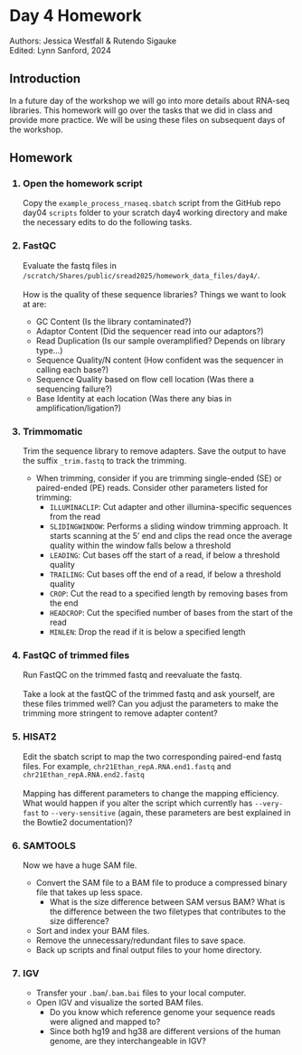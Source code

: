 # Day 4 Homework 
Authors: Jessica Westfall & Rutendo Sigauke\
Edited: Lynn Sanford, 2024

## Introduction
In a future day of the workshop we will go into more details about RNA-seq libraries. This homework will go over the tasks that we did in class and provide more practice. We will be using these files on subsequent days of the workshop.

## Homework
<ol>
  <h3><li>Open the homework script</h3>
    Copy the <code>example_process_rnaseq.sbatch</code> script from the GitHub repo day04 <code>scripts</code> folder to your scratch day4 working directory and make the necessary edits to do the following tasks. 
  </li>
  <h3><li>FastQC</h3>
    Evaluate the fastq files in
    <code>/scratch/Shares/public/sread2025/homework_data_files/day4/</code>.
    <br />
    <br />
    How is the quality of these sequence libraries? Things we want to look at are:
    <ul>
      <li>GC Content (Is the library contaminated?)</li>
      <li>Adaptor Content (Did the sequencer read into our adaptors?)</li>
      <li>Read Duplication (Is our sample overamplified? Depends on library type…)</li>
      <li>Sequence Quality/N content (How confident was the sequencer in calling each base?)</li>
      <li>Sequence Quality based on flow cell location (Was there a sequencing failure?)</li>
      <li>Base Identity at each location (Was there any bias in amplification/ligation?)</li>
    </ul>
  </li>
  <h3><li>Trimmomatic</h3>
    Trim the sequence library to remove adapters. Save the output to have the suffix <code>_trim.fastq</code> to track the trimming.
    <ul>
      <li>
        When trimming, consider if you are trimming single-ended (SE) or paired-ended (PE) reads. Consider other parameters listed for trimming:
        <ul>
          <li><code>ILLUMINACLIP</code>: Cut adapter and other illumina-specific sequences from the read</li>
          <li><code>SLIDINGWINDOW</code>: Performs a sliding window trimming approach. It starts scanning at the 5’ end and clips the read once the average quality within the window falls below a threshold</li>
          <li><code>LEADING</code>: Cut bases off the start of a read, if below a threshold quality</li>
          <li><code>TRAILING</code>: Cut bases off the end of a read, if below a threshold quality</li>
          <li><code>CROP</code>: Cut the read to a specified length by removing bases from the end</li>
          <li><code>HEADCROP</code>: Cut the specified number of bases from the start of the read</li>
          <li><code>MINLEN</code>: Drop the read if it is below a specified length</li>
        </ul>
      </li>
    </ul>
  </li>
  <h3><li>FastQC of trimmed files</h3>
    Run FastQC on the trimmed fastq and reevaluate the fastq.  
    <br /><br />
    Take a look at the fastQC of the trimmed fastq and ask yourself, are these files trimmed well? Can you adjust the parameters to make the trimming more stringent to remove adapter content? 
  </li>
  <h3><li>HISAT2</h3>
    Edit the sbatch script to map the two corresponding paired-end fastq files. For example, <code>chr21Ethan_repA.RNA.end1.fastq</code> and <code>chr21Ethan_repA.RNA.end2.fastq</code>
    <br /><br />
    Mapping has different parameters to change the mapping efficiency. What would happen if you alter the script which currently has <code>--very-fast</code> to <code>--very-sensitive</code> (again, these parameters are best explained in the Bowtie2 documentation)?  
  </li>
  <h3><li>SAMTOOLS</h3>
    Now we have a huge SAM file.  
    <ul>
      <li>
        Convert the SAM file to a BAM file to produce a compressed binary file that takes up less space.
        <ul><li>  
          What is the size difference between SAM versus BAM? What is the difference between the two filetypes that contributes to the size difference?
        </li></ul>
      </li>
      <li>
        Sort and index your BAM files.
      </li>
      <li>
        Remove the unnecessary/redundant files to save space.
      </li>
      <li>
        Back up scripts and final output files to your home directory.
      </li>
    </ul>
  </li>
  <h3><li>IGV</h3>
    <ul>
      <li>Transfer your <code>.bam</code>/<code>.bam.bai</code> files to your local computer.</li>
      <li>
        Open IGV and visualize the sorted BAM files.
        <ul>
          <li>Do you know which reference genome your sequence reads were aligned and mapped to?</li> <li>Since both hg19 and hg38 are different versions of the human genome, are they interchangeable in IGV?</li>
        </ul>
      </li>
    </ul>
  </li>
</ol>
